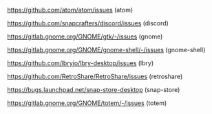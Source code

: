 https://github.com/atom/atom/issues (atom)

https://github.com/snapcrafters/discord/issues (discord)

https://gitlab.gnome.org/GNOME/gtk/-/issues (gnome)

https://gitlab.gnome.org/GNOME/gnome-shell/-/issues (gnome-shell)

https://github.com/lbryio/lbry-desktop/issues (lbry)

https://github.com/RetroShare/RetroShare/issues (retroshare)

https://bugs.launchpad.net/snap-store-desktop (snap-store)

https://gitlab.gnome.org/GNOME/totem/-/issues (totem)
